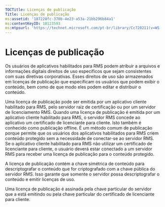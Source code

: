 ```yaml
---
TOCTitle: Licenças de publicação
Title: Licenças de publicação
ms:assetid: '187228fc-370b-4e23-a53a-21bb296b84a1'
ms:contentKeyID: 18123593
ms:mtpsurl: 'https://technet.microsoft.com/pt-br/library/Cc720211(v=WS.10)'
---
```


Licenças de publicação
======================

Os usuários de aplicativos habilitados para RMS podem atribuir a arquivos e informações digitais direitos de uso específicos que sejam consistentes com suas diretivas corporativas. Esses direitos de uso são armazenados em licenças de publicação que especificam os usuários que podem exibir o conteúdo, bem como de que modo eles podem editar e distribuir o conteúdo.

Uma licença de publicação pode ser emitida por um aplicativo cliente habilitado para RMS, pelo servidor raiz de certificação ou por um servidor de licenciamento RMS. Quando uma licença de publicação é emitida por um aplicativo cliente habilitado para RMS, o servidor RMS concede ao aplicativo um certificado de licenciante para cliente. Isto também é conhecido como publicação offline. É um método comum de publicação porque permite que os usuários dos aplicativos habilitados para RMS criem conteúdo protegido sem a necessidade de conectar-se ao servidor RMS. Se o aplicativo cliente habilitado para RMS não utilizar um certificado de licenciante para cliente, o usuário deverá estar conectado a um servidor RMS para receber uma licença de publicação para o conteúdo protegido.

A licença de publicação contém a chave simétrica de conteúdo para descriptografar o conteúdo que for criptografado com a chave pública do servidor RMS. Isso garante que somente o servidor possa descriptografar o conteúdo e emitir licenças de uso.

Uma licença de publicação é assinada pela chave particular do servidor que a está emitindo ou pela chave particular do certificado de licenciante para cliente.
